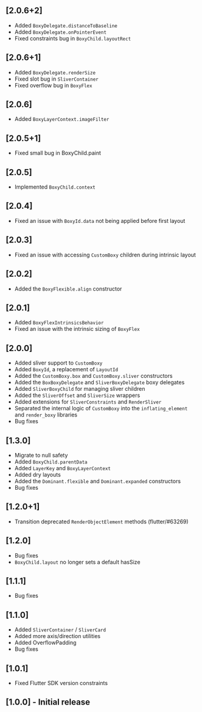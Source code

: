 ## [2.0.6+2]
* Added `BoxyDelegate.distanceToBaseline`
* Added `BoxyDelegate.onPointerEvent`
* Fixed constraints bug in `BoxyChild.layoutRect`

## [2.0.6+1]
* Added `BoxyDelegate.renderSize`
* Fixed slot bug in `SliverContainer`
* Fixed overflow bug in `BoxyFlex`

## [2.0.6]
* Added `BoxyLayerContext.imageFilter`

## [2.0.5+1]
* Fixed small bug in BoxyChild.paint

## [2.0.5]
* Implemented `BoxyChild.context`

## [2.0.4]
* Fixed an issue with `BoxyId.data` not being applied before first layout

## [2.0.3]
* Fixed an issue with accessing `CustomBoxy` children during intrinsic layout

## [2.0.2]
* Added the `BoxyFlexible.align` constructor

## [2.0.1]
* Added `BoxyFlexIntrinsicsBehavior`
* Fixed an issue with the intrinsic sizing of `BoxyFlex`

## [2.0.0]
* Added sliver support to `CustomBoxy`
* Added `BoxyId`, a replacement of `LayoutId`
* Added the `CustomBoxy.box` and `CustomBoxy.sliver` constructors
* Added the `BoxBoxyDelegate` and `SliverBoxyDelegate` boxy delegates
* Added `SliverBoxyChild` for managing sliver children
* Added the `SliverOffset` and `SliverSize` wrappers
* Added extensions for `SliverConstraints` and `RenderSliver`
* Separated the internal logic of `CustomBoxy` into the `inflating_element` and `render_boxy` libraries
* Bug fixes

## [1.3.0]

* Migrate to null safety
* Added `BoxyChild.parentData`
* Added `LayerKey` and `BoxyLayerContext`
* Added dry layouts
* Added the `Dominant.flexible` and `Dominant.expanded` constructors
* Bug fixes

## [1.2.0+1]

* Transition deprecated `RenderObjectElement` methods (flutter/#63269)

## [1.2.0]

* Bug fixes
* `BoxyChild.layout` no longer sets a default hasSize

## [1.1.1]

* Bug fixes

## [1.1.0]

* Added `SliverContainer` / `SliverCard`
* Added more axis/direction utilities
* Added OverflowPadding
* Bug fixes

## [1.0.1]

* Fixed Flutter SDK version constraints

## [1.0.0] - Initial release